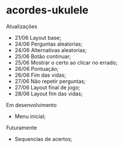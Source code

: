 # acordes-ukulele
 
Atualizações

- 21/06 Layout base;
- 24/06 Perguntas aleatorias;
- 24/06 Alternativas aleatorias;
- 25/06 Botão continuar;
- 25/06 Mostrar o certo ao clicar no errado;
- 26/06 Pontuação;
- 26/06 Fim das vidas;
- 27/06 Não repetir perguntas;
- 27/06 Layout final de jogo;
- 28/06 Layout fim das vidas;

Em desenvolvimento

- Menu inicial;

Futuramente

- Sequencias de acertos;
